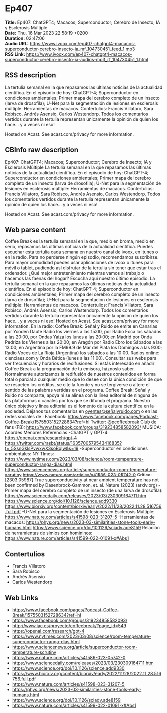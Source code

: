 # Ep407  
**Title:** Ep407: ChatGPT4; Macacos; Superconductor; Cerebro de Insecto; IA y Esclerosis Múltiple  
**Date:** Thu, 16 Mar 2023 22:58:19 +0200  
**Duration:** 02:47:06  
**Audio URL:** https://www.ivoox.com/ep407-chatgpt4-macacos-superconductor-cerebro-insecto-ia_mf_104730451_feed_1.mp3  
**RSS Link:** https://www.ivoox.com/ep407-chatgpt4-macacos-superconductor-cerebro-insecto-ia-audios-mp3_rf_104730451_1.html  

## RSS description
La tertulia semanal en la que repasamos las últimas noticias de la actualidad científica. En el episodio de hoy: ChatGPT-4; Superconductor en condiciones ambientales; Primer mapa del cerebro completo de un insecto (larva de drosofila); U-Net para la segmentación de lesiones en esclerosis múltiple: Herramientas de macacos. Contertulios: Francis Villatoro, Sara Robisco, Andrés Asensio, Carlos Westendorp. Todos los comentarios vertidos durante la tertulia representan únicamente la opinión de quien los hace... y a veces ni eso!

 Hosted on Acast. See acast.com/privacy for more information.

## CBInfo raw description
Ep407: ChatGPT4; Macacos; Superconductor; Cerebro de Insecto; IA y Esclerosis Múltiple
La tertulia semanal en la que repasamos las últimas noticias de la actualidad científica. En el episodio de hoy: ChatGPT-4; Superconductor en condiciones ambientales; Primer mapa del cerebro completo de un insecto (larva de drosofila); U-Net para la segmentación de lesiones en esclerosis múltiple: Herramientas de macacos. Contertulios: Francis Villatoro, Sara Robisco, Andrés Asensio, Carlos Westendorp. Todos los comentarios vertidos durante la tertulia representan únicamente la opinión de quien los hace... y a veces ni eso!



 Hosted on Acast. See acast.com/privacy for more information.




## Web parse content
Coffee Break es la tertulia semanal en la que, medio en broma, medio en serio, repasamos las últimas noticias de la actualidad científica. Puedes escuchar esta tertulia cada semana en nuestro canal de ivoox, en itunes o en la radio. Para no perderse ningún episodio, recomendamos suscribirse. Para mayor comodidad puedes usar aplicaciones de ivoox o itunes para móvil o tablet, pudiendo así disfrutar de la tertulia sin tener que estar tras el ordenador. ¿Qué mejor entretenimiento mientras vamos al trabajo o hacemos las faenas del hogar? Escucha aquí nuestro último episodio: La tertulia semanal en la que repasamos las últimas noticias de la actualidad científica. En el episodio de hoy: ChatGPT-4; Superconductor en condiciones ambientales; Primer mapa del cerebro completo de un insecto (larva de drosofila); U-Net para la segmentación de lesiones en esclerosis múltiple: Herramientas de macacos. Contertulios: Francis Villatoro, Sara Robisco, Andrés Asensio, Carlos Westendorp. Todos los comentarios vertidos durante la tertulia representan únicamente la opinión de quien los hace… y a veces ni eso! Hosted on Acast. See acast.com/privacy for more information. En la radio: Coffee Break: Señal y Ruido se emite en Canarias por Ycoden Daute Radio los viernes a las 15:00, por Radio Ecca los sábados a las 20:00, por Ondas Yaiza los lunes a las 20:00; en Madrid por Onda Pedriza los Viernes a las 20:00; en Aragón por Radio Ebro los Sábados a las 13:00; en Argentina por la FM99.9 de Mar del Plata los Domingos a las 9:00; Radio Voces de La Rioja (Argentina) los sábados a las 10:00. Radios online: cienciaes.com y Onda Bética (lunes a las 11:00). Consultar sus webs para ver frecuencias y horarios de redifusiones. Si estás interesado en añadir Coffee Break a la programación de tu emisora, háznoslo saber. Normalmente autorizamos la redifusión de nuestros contenidos en forma total o parcial a cualquier medio que lo desee con la única condición de que se respeten los créditos, se cite la fuente y no se tergiverse o altere el sentido de las palabras vertidas en el programa. Coffee Break: Señal y Ruido no comparte, apoya ni se alinea con la línea editorial de ninguna de las plataformas o canales por los que se difunda el programa. Nuestro único objetivo y línea editorial es el fomento de la cultura científica en la sociedad. Déjanos tus comentarios en oyentes@señalyruido.com o en las redes sociales de : Facebook: https://www.facebook.com/pages/Podcast-Coffee-Break/1575503152728634?ref=hl Twitter: @pcoffeebreak Club de fans (FB): https://www.facebook.com/groups/319234858582093/ MÚSICA: Acordes Menores Referencias -ChatGPT y GPT-4: https://openai.com/research/gpt-4 https://twitter.com/rasbt/status/1635700579543416835?t=_5SsnGklsPvwxwX3soBqIw&s=19 -Superconductor en condiciones ambientales: NY TImes: https://www.nytimes.com/2023/03/08/science/room-temperature-superconductor-ranga-dias.html https://www.sciencenews.org/article/superconductor-room-temperature-scrutiny https://www.nature.com/articles/s41586-023-05742-0 Crítica: [2303.05987] True superconductivity at near ambient temperature has not been confirmed by Dasenbrock-Gammon, et. al. Nature (2023) (arxiv.org) -Primer mapa del cerebro completo de un insecto (de una larva de drosofila): https://www.sciencedaily.com/releases/2023/03/230309164711.htm https://www.science.org/doi/10.1126/science.add9330 https://www.biorxiv.org/content/biorxiv/early/2022/11/28/2022.11.28.516756.full.pdf -U-Net para la segmentación de lesiones en Esclerosis Múltiple: https://www.nature.com/articles/s41598-023-31207-5 -Herramientas de macacos: https://phys.org/news/2023-03-similarities-stone-tools-early-humans.html https://www.science.org/doi/10.1126/sciadv.ade8159 Relación de herramientas de simios con homininos: https://www.nature.com/articles/s41599-022-01091-x#Abs1

## Contertulios
- Francis Villatoro
- Sara Robisco
- Andrés Asensio
- Carlos Westendorp
## Web Links
- https://www.facebook.com/pages/Podcast-Coffee-Break/1575503152728634?ref=hl
- https://www.facebook.com/groups/319234858582093/
- http://www.iac.es/proyecto/coffeebreak/?page_id=549
- https://openai.com/research/gpt-4
- https://www.nytimes.com/2023/03/08/science/room-temperature-superconductor-ranga-dias.html
- https://www.sciencenews.org/article/superconductor-room-temperature-scrutiny
- https://www.nature.com/articles/s41586-023-05742-0
- https://www.sciencedaily.com/releases/2023/03/230309164711.htm
- https://www.science.org/doi/10.1126/science.add9330
- https://www.biorxiv.org/content/biorxiv/early/2022/11/28/2022.11.28.516756.full.pdf
- https://www.nature.com/articles/s41598-023-31207-5
- https://phys.org/news/2023-03-similarities-stone-tools-early-humans.html
- https://www.science.org/doi/10.1126/sciadv.ade8159
- https://www.nature.com/articles/s41599-022-01091-x#Abs1